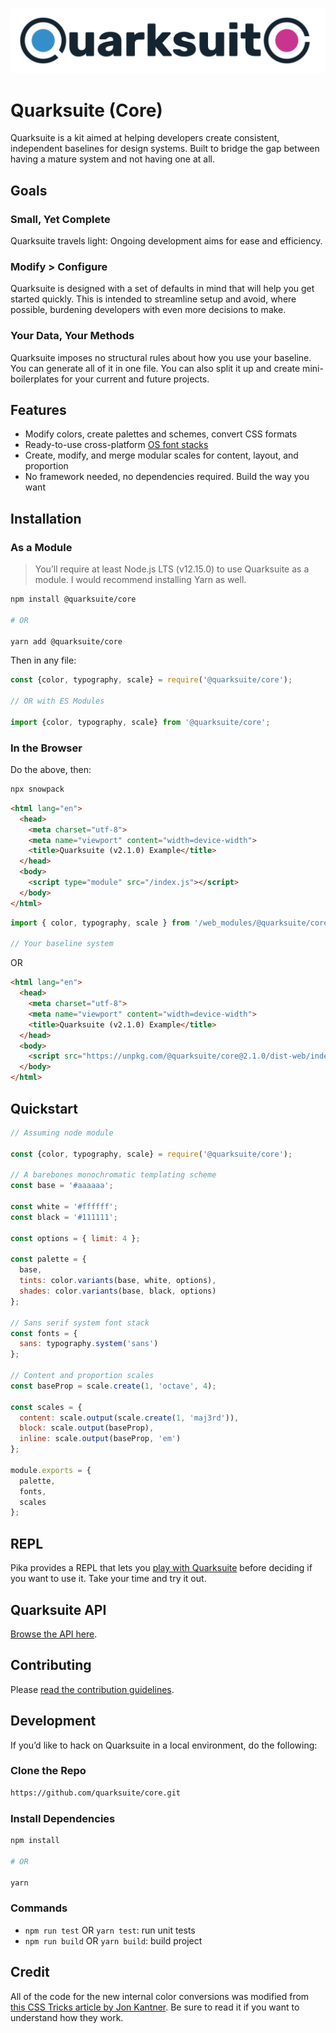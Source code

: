 ![Quarksuite Logo](assets/logo-with-text-v1.png)

# Quarksuite (Core)

Quarksuite is a kit aimed at helping developers create consistent, independent baselines for design systems. Built to bridge the gap between having a mature system and not having one at all.

## Goals

### Small, Yet Complete

Quarksuite travels light: Ongoing development aims for ease and efficiency.

### Modify > Configure

Quarksuite is designed with a set of defaults in mind that will help you get started quickly. This is intended to streamline setup and avoid, where possible, burdening developers with even more decisions to make.

### Your Data, Your Methods

Quarksuite imposes no structural rules about how you use your baseline. You can generate all of it in one file. You can also split it up and create mini-boilerplates for your current and future projects.

## Features

+ Modify colors, create palettes and schemes, convert CSS formats
+ Ready-to-use cross-platform [OS font stacks](https://systemfontstack.com/)
+ Create, modify, and merge modular scales for content, layout, and proportion
+ No framework needed, no dependencies required. Build the way you want

## Installation

### As a Module

> You’ll require at least Node.js LTS (v12.15.0) to use Quarksuite as a module. I would recommend installing Yarn as well.
```bash
npm install @quarksuite/core

# OR

yarn add @quarksuite/core
```

Then in any file:

```js
const {color, typography, scale} = require('@quarksuite/core');

// OR with ES Modules

import {color, typography, scale} from '@quarksuite/core';
```

### In the Browser

Do the above, then:

```bash
npx snowpack
```

```html
<html lang="en">
  <head>
    <meta charset="utf-8">
    <meta name="viewport" content="width=device-width">
    <title>Quarksuite (v2.1.0) Example</title>
  </head>
  <body>
    <script type="module" src="/index.js"></script>
  </body>
</html>
```

```js
import { color, typography, scale } from '/web_modules/@quarksuite/core.js';

// Your baseline system
```

OR

```html
<html lang="en">
  <head>
    <meta charset="utf-8">
    <meta name="viewport" content="width=device-width">
    <title>Quarksuite (v2.1.0) Example</title>
  </head>
  <body>
    <script src="https://unpkg.com/@quarksuite/core@2.1.0/dist-web/index.js"></script>
  </body>
</html>
```

## Quickstart

```js
// Assuming node module

const {color, typography, scale} = require('@quarksuite/core');

// A barebones monochromatic templating scheme
const base = '#aaaaaa';

const white = '#ffffff';
const black = '#111111';

const options = { limit: 4 };

const palette = {
  base,
  tints: color.variants(base, white, options),
  shades: color.variants(base, black, options)
};

// Sans serif system font stack
const fonts = {
  sans: typography.system('sans')
};

// Content and proportion scales
const baseProp = scale.create(1, 'octave', 4);

const scales = {
  content: scale.output(scale.create(1, 'maj3rd')),
  block: scale.output(baseProp),
  inline: scale.output(baseProp, 'em')
};

module.exports = {
  palette,
  fonts,
  scales
};
```

## REPL

Pika provides a REPL that lets you [play with Quarksuite](https://www.pika.dev/packages/@quarksuite/core/repl) before deciding if you want to use it. Take your time and try it out.

## Quarksuite API

[Browse the API here](API.md).

## Contributing

Please [read the contribution guidelines](CONTRIBUTING.md).

## Development

If you’d like to hack on Quarksuite in a local environment, do the following:

### Clone the Repo

```bash
https://github.com/quarksuite/core.git
```

### Install Dependencies

```bash
npm install 

# OR

yarn
```

### Commands

+ `npm run test`  OR `yarn test`: run unit tests
+ `npm run build`  OR `yarn build`: build project 

## Credit

All of the code for the new internal color conversions was modified from [this CSS Tricks article by Jon Kantner](https://css-tricks.com/converting-color-spaces-in-javascript). Be sure to read it if you want to understand how they work.

